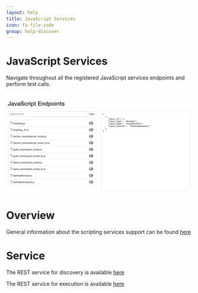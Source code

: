 ```yaml
---
layout: help
title: JavaScript Services
icon: fa-file-code
group: help-discover
---
```


JavaScript Services
===

Navigate throughout all the registered JavaScript services endpoints and perform test calls.


<br>
	<img class="img-responsive" src="/help/images/discover/discover_javascript.png"/>
<br>

Overview
=====

General information about the scripting services support can be found [here](scripting_services.html)


Service
====

The REST service for discovery is available [here](service_registry_js.html)

The REST service for execution is available [here](service_javascript.html)